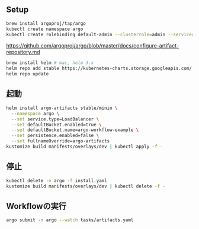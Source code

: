 
## Setup

```bash
brew install argoproj/tap/argo
kubectl create namespace argo
kubectl create rolebinding default-admin --clusterrole=admin --serviceaccount=argo:default --namespace=argo
```

https://github.com/argoproj/argo/blob/master/docs/configure-artifact-repository.md

```bash
brew install helm # mac, helm 3.x
helm repo add stable https://kubernetes-charts.storage.googleapis.com/ # official Helm stable charts
helm repo update
```

## 起動

```bash
helm install argo-artifacts stable/minio \
  --namespace argo \
  --set service.type=LoadBalancer \
  --set defaultBucket.enabled=true \
  --set defaultBucket.name=argo-workflow-example \
  --set persistence.enabled=false \
  --set fullnameOverride=argo-artifacts
kustomize build manifests/overlays/dev | kubectl apply -f -
```

## 停止

```bash
kubectl delete -n argo -f install.yaml
kustomize build manifests/overlays/dev | kubectl delete -f -
```

## Workflowの実行

```bash
argo submit -n argo --watch tasks/artifacts.yaml 
```